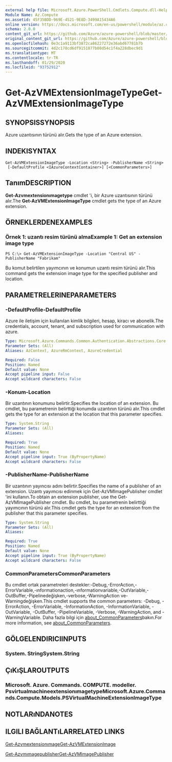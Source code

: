 ```yaml
---
external help file: Microsoft.Azure.PowerShell.Cmdlets.Compute.dll-Help.xml
Module Name: Az.Compute
ms.assetid: 45F35BDD-969E-4521-9E8D-3499A15434A6
online version: https://docs.microsoft.com/en-us/powershell/module/az.compute/get-azvmextensionimagetype
schema: 2.0.0
content_git_url: https://github.com/Azure/azure-powershell/blob/master/src/Compute/Compute/help/Get-AzVMExtensionImageType.md
original_content_git_url: https://github.com/Azure/azure-powershell/blob/master/src/Compute/Compute/help/Get-AzVMExtensionImageType.md
ms.openlocfilehash: 0e3c1a9113bf3872ca86227272e36abd67781b7b
ms.sourcegitcommit: 4d2c178cd6df9151877b08d54c1f4a228dbec9d1
ms.translationtype: MT
ms.contentlocale: tr-TR
ms.lasthandoff: 01/29/2020
ms.locfileid: "93752912"
---
```

# <span data-ttu-id="7fb3e-101">Get-AzVMExtensionImageType</span><span class="sxs-lookup"><span data-stu-id="7fb3e-101">Get-AzVMExtensionImageType</span></span>

## <span data-ttu-id="7fb3e-102">SYNOPSIS</span><span class="sxs-lookup"><span data-stu-id="7fb3e-102">SYNOPSIS</span></span>
<span data-ttu-id="7fb3e-103">Azure uzantısının türünü alır.</span><span class="sxs-lookup"><span data-stu-id="7fb3e-103">Gets the type of an Azure extension.</span></span>

## <span data-ttu-id="7fb3e-104">INDEKI</span><span class="sxs-lookup"><span data-stu-id="7fb3e-104">SYNTAX</span></span>

```
Get-AzVMExtensionImageType -Location <String> -PublisherName <String>
 [-DefaultProfile <IAzureContextContainer>] [<CommonParameters>]
```

## <span data-ttu-id="7fb3e-105">Tanım</span><span class="sxs-lookup"><span data-stu-id="7fb3e-105">DESCRIPTION</span></span>
<span data-ttu-id="7fb3e-106">**Get-Azvmextensionımagetype** cmdlet 'i, bir Azure uzantısının türünü alır.</span><span class="sxs-lookup"><span data-stu-id="7fb3e-106">The **Get-AzVMExtensionImageType** cmdlet gets the type of an Azure extension.</span></span>

## <span data-ttu-id="7fb3e-107">ÖRNEKLERDEN</span><span class="sxs-lookup"><span data-stu-id="7fb3e-107">EXAMPLES</span></span>

### <span data-ttu-id="7fb3e-108">Örnek 1: uzantı resim türünü alma</span><span class="sxs-lookup"><span data-stu-id="7fb3e-108">Example 1: Get an extension image type</span></span>
```
PS C:\> Get-AzVMExtensionImageType -Location "Central US" -PublisherName "Fabrikam"
```

<span data-ttu-id="7fb3e-109">Bu komut belirtilen yayımcının ve konumun uzantı resim türünü alır.</span><span class="sxs-lookup"><span data-stu-id="7fb3e-109">This command gets the extension image type for the specified publisher and location.</span></span>

## <span data-ttu-id="7fb3e-110">PARAMETRELERINE</span><span class="sxs-lookup"><span data-stu-id="7fb3e-110">PARAMETERS</span></span>

### <span data-ttu-id="7fb3e-111">-DefaultProfile</span><span class="sxs-lookup"><span data-stu-id="7fb3e-111">-DefaultProfile</span></span>
<span data-ttu-id="7fb3e-112">Azure ile iletişim için kullanılan kimlik bilgileri, hesap, kiracı ve abonelik.</span><span class="sxs-lookup"><span data-stu-id="7fb3e-112">The credentials, account, tenant, and subscription used for communication with azure.</span></span>

```yaml
Type: Microsoft.Azure.Commands.Common.Authentication.Abstractions.Core.IAzureContextContainer
Parameter Sets: (All)
Aliases: AzContext, AzureRmContext, AzureCredential

Required: False
Position: Named
Default value: None
Accept pipeline input: False
Accept wildcard characters: False
```

### <span data-ttu-id="7fb3e-113">-Konum</span><span class="sxs-lookup"><span data-stu-id="7fb3e-113">-Location</span></span>
<span data-ttu-id="7fb3e-114">Bir uzantının konumunu belirtir.</span><span class="sxs-lookup"><span data-stu-id="7fb3e-114">Specifies the location of an extension.</span></span>
<span data-ttu-id="7fb3e-115">Bu cmdlet, bu parametrenin belirttiği konumda uzantının türünü alır.</span><span class="sxs-lookup"><span data-stu-id="7fb3e-115">This cmdlet gets the type for an extension at the location that this parameter specifies.</span></span>

```yaml
Type: System.String
Parameter Sets: (All)
Aliases:

Required: True
Position: Named
Default value: None
Accept pipeline input: True (ByPropertyName)
Accept wildcard characters: False
```

### <span data-ttu-id="7fb3e-116">-PublisherName</span><span class="sxs-lookup"><span data-stu-id="7fb3e-116">-PublisherName</span></span>
<span data-ttu-id="7fb3e-117">Bir uzantının yayıncısı adını belirtir.</span><span class="sxs-lookup"><span data-stu-id="7fb3e-117">Specifies the name of a publisher of an extension.</span></span>
<span data-ttu-id="7fb3e-118">Uzantı yayımcısı edinmek için Get-AzVMImagePublisher cmdlet 'ini kullanın.</span><span class="sxs-lookup"><span data-stu-id="7fb3e-118">To obtain an extension publisher, use the Get-AzVMImagePublisher cmdlet.</span></span>
<span data-ttu-id="7fb3e-119">Bu cmdlet, bu parametrenin belirttiği yayımcının türünü alır.</span><span class="sxs-lookup"><span data-stu-id="7fb3e-119">This cmdlet gets the type for an extension from the publisher that this parameter specifies.</span></span>

```yaml
Type: System.String
Parameter Sets: (All)
Aliases:

Required: True
Position: Named
Default value: None
Accept pipeline input: True (ByPropertyName)
Accept wildcard characters: False
```

### <span data-ttu-id="7fb3e-120">CommonParameters</span><span class="sxs-lookup"><span data-stu-id="7fb3e-120">CommonParameters</span></span>
<span data-ttu-id="7fb3e-121">Bu cmdlet ortak parametreleri destekler:-Debug,-ErrorAction,-ErrorVariable,-ınformationaction,-ınformationvariable,-OutVariable,-OutBuffer,-Pipelinedeğişken,-verbose,-WarningAction ve-Warningdeğişken.</span><span class="sxs-lookup"><span data-stu-id="7fb3e-121">This cmdlet supports the common parameters: -Debug, -ErrorAction, -ErrorVariable, -InformationAction, -InformationVariable, -OutVariable, -OutBuffer, -PipelineVariable, -Verbose, -WarningAction, and -WarningVariable.</span></span> <span data-ttu-id="7fb3e-122">Daha fazla bilgi için [about_CommonParameters](https://go.microsoft.com/fwlink/?LinkID=113216)bakın.</span><span class="sxs-lookup"><span data-stu-id="7fb3e-122">For more information, see [about_CommonParameters](https://go.microsoft.com/fwlink/?LinkID=113216).</span></span>

## <span data-ttu-id="7fb3e-123">GÖLGELENDIRICI</span><span class="sxs-lookup"><span data-stu-id="7fb3e-123">INPUTS</span></span>

### <span data-ttu-id="7fb3e-124">System. String</span><span class="sxs-lookup"><span data-stu-id="7fb3e-124">System.String</span></span>

## <span data-ttu-id="7fb3e-125">ÇıKıŞLAR</span><span class="sxs-lookup"><span data-stu-id="7fb3e-125">OUTPUTS</span></span>

### <span data-ttu-id="7fb3e-126">Microsoft. Azure. Commands. COMPUTE. modeller. Psvirtualmachineextensionımagetype</span><span class="sxs-lookup"><span data-stu-id="7fb3e-126">Microsoft.Azure.Commands.Compute.Models.PSVirtualMachineExtensionImageType</span></span>

## <span data-ttu-id="7fb3e-127">NOTLARıNDA</span><span class="sxs-lookup"><span data-stu-id="7fb3e-127">NOTES</span></span>

## <span data-ttu-id="7fb3e-128">ILGILI BAĞLANTıLAR</span><span class="sxs-lookup"><span data-stu-id="7fb3e-128">RELATED LINKS</span></span>

[<span data-ttu-id="7fb3e-129">Get-Azvmextensionımage</span><span class="sxs-lookup"><span data-stu-id="7fb3e-129">Get-AzVMExtensionImage</span></span>](./Get-AzVMExtensionImage.md)

[<span data-ttu-id="7fb3e-130">Get-Azvmımagepublisher</span><span class="sxs-lookup"><span data-stu-id="7fb3e-130">Get-AzVMImagePublisher</span></span>](./Get-AzVMImagePublisher.md)


